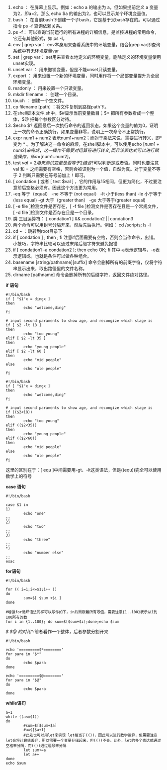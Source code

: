 1. echo ： 在屏幕上显示。例如：echo a 的输出为 a，但如果提前定义 a 变量为2，即a=2，那么 echo $a 的输出为2，也可以显示某个环境变量值。
2. bash ： 在当前bash下创建一个子bash，它是基于父bash存在的。可以通过指令 ps -f 查询依赖关系。
3. ps -f： 可以查询当前运行的所有进程的详细信息，是监控进程的常用命令，它还有其他形式，如 ps -l。
4. env | grep var： env本身用来查看系统中的环境变量，结合|grep var即查询系统中有无环境变量var
5. set | grep var： set用来查看本地定义的环境变量，删除定义的环境变量使用unset实现。
6. unset var ： 用来撤销变量，但是不能unset只读变量。
7. export ： 用来设置一个新的环境变量，同时用作将一个局部变量提升为全局环境变量。
8. readonly ： 用来设置一个只读变量。
9. mkdir filename ： 创建一个目录。
10. touch ： 创建一个空文件。
11.  cp filename [path] ：将文件复制到路径path下。
12.  在shell脚本文件.sh中，$#显示当前变量数目；$* 把所有参数看成一个整体，$@ 把每个参数区分对待。
13.  $echo $? 返回最后一次执行命令的返回状态，如果这个变量的值为0，证明上一次的命令正确执行，如果变量非零，说明上一次命令不正常执行。
14.  expr num1 + num2 表示num1+num2；而对于乘法来说，需要进行转义，即* 变为 \* 。为了解决这一命令的麻烦，在shell脚本中，可以使用echo $[num1+num2]来完成，这一操作不需要对运算符进行转义,而且该表达式可以进行赋值操作，即a=$[num1+num2]。
15.  test $val = 2 用来测试变量是否等于 2 结合$?可以判断是或者否。同时也要注意val 和 = 之间需要有空格，否则会被识别为一个值，自然为真。对于变量不等于 2 判断只需要在等号前加上！即可。
16.  [ condation ] 或者 [ test $val ] ，它的作用与15相同，但更为简化，不过要注意前后空格必须有。因此这个方法更为常用。 
17.  -eq 等于（equal） -ne 不等于 (not equal） -lt 小于(less than) -le 小于等于(less equal) -gt 大于（greater than） -ge 大于等于(greater equal)
18.  [ -e file ]检测文件是否存在，[ -f file ]检测文件是否存在且是一个常规文件， [ -d file ]检测文件是否存在且是一个目录。
19.  类 三目运算符： [ condation1 ] && condation2 || condation3
20.  两个命令可以用封号分隔开来，然后先后执行。例如： cd /scripts; ls -l
21.  cd ~ ：跳转到root目录下
22.  if [ condation ] ; then ; fi 注意if后面需要有空格，否则会当作命令，出错。 小技巧，字符串比较可以通过末尾后缀字符来避免报错
23.  if [ condation1 -a condation2 ]; then echo OK; fi 其中-a表示逻辑与，-o表示逻辑或。也就是条件可以做各种组合。  
24.  basename [string/pathname][suffix] 命令会删掉所有的前缀字符，仅将字符串显示出来，取出路径里的文件名称。
25.  dirname [pathname] 命令会删掉所有的后缀字符，返回文件绝对路径。

**if 语句**
```shell
#!/bin/bash
if [ "$1"x = dingx ]
then
        echo "welcome,ding"
fi

# input second paraments to show age, and recongize which stage is
if [ $2 -lt 18 ]
then
        echo "too young"
elif [ $2 -lt 35 ]
then
        echo "young people"
elif [ $2 -lt 60 ]
then
        echo "mid people"
else
        echo "ole people"
fi
```
```shell
#!/bin/bash
if [ "$1"x = dingx ]
then
        echo "welcome,ding"
fi

# input second paraments to show age, and recongize which stage is
if (($2<18))
then
        echo "too young"
elif (($2<35))
then
        echo "young people"
elif (($2<60))
then
        echo "mid people"
else
        echo "ole people"
fi
```
这里的区别在于：[ equ ]中间需要用-gt、-lt这类语法，但是((equ))完全可以使用数学上的符号


**case 语句**
```shell
#!/bin/bash

case $1 in
1)
        echo "one"
;;
2)
        echo "two"
;;
3)
        echo "three"
;;
*)
        echo "number else"
;;
esac
```

**for语句**
```shell
#!/bin/bash

for (( i=1;i<=$1;i++ ))
do      
        sum=$[ $sum +$i ]
done

#增强for循环语法同样可以写作如下，in后面跟着所有取值，需要注意{1..100}表示从1到100所有的数
for i in {1..100}; do sum=$[$sum+$i];done;echo $sum
```

**$* $@ 的对比**:前者看作一个整体，后者参数分割开来
```shell
#!/bin/bash

echo '=========$*========'
for para in "$*"
do
        echo $para
done

echo '=========$@========'
for para in "$@"
do
        echo $para
done
```

**while语句**
```shell
a=1
while ((a<=$1))
do
        #sum=$[$sum+$a]
        #a=$[$a+1]
        #此处也可以用let来实现 let相当于(())，因此可以进行数学运算，但需要注意let会将计算值丢弃，所以需要一个变量存储起来，但(())不会。此外，let的多个表达式通过空格来分隔，而(())通过逗号来分隔
        let sum+=a
        let a++
done
echo $sum
```
